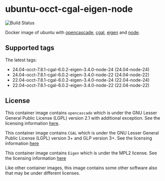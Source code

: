 # ubuntu-occt-cgal-eigen-node

![Build Status](https://github.com/Michsior14/docker-3d-tools/actions/workflows/build-and-publish.yml/badge.svg)

Docker image of ubuntu with [opencascade](https://git.dev.opencascade.org/gitweb/?p=occt.git), [cgal](https://github.com/CGAL/cgal), [eigen](https://eigen.tuxfamily.org/index.php?title=Main_Page) and [node](https://nodejs.org).

## Supported tags

The latest tags:

- 24.04-occt-7.8.1-cgal-6.0.2-eigen-3.4.0-node-24 (24.04-node-24)
- 24.04-occt-7.8.1-cgal-6.0.2-eigen-3.4.0-node-22 (24.04-node-22)
- 22.04-occt-7.8.1-cgal-6.0.2-eigen-3.4.0-node-24 (22.04-node-24)
- 22.04-occt-7.8.1-cgal-6.0.2-eigen-3.4.0-node-22 (22.04-node-22)

## License

This container image contains `opencascade` which is under the GNU Lesser General
Public License (LGPL) version 2.1 with additional exception. See the licensing
information [here](https://www.opencascade.com/content/licensing).

This container image contains `CGAL` which is under the GNU Lesser General
Public License (LGPL) version 3+ and GLP version 3+. See the licensing
information [here](https://www.cgal.org/license.html)

This container image contains `Eigen` which is under the MPL2 license. See the licensing
information [here](https://www.mozilla.org/en-US/MPL/2.0/FAQ/)

Like other container images, this image contains some other software also that may
be under different licenses.

